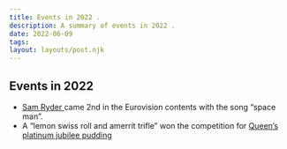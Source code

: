 ```yaml
---
title: Events in 2022 .
description: A summary of events in 2022 .
date: 2022-06-09
tags:
layout: layouts/post.njk
---
```


## Events in 2022

<ul>
<li><a href="{{ '/posts/secondpost/' | url }}">
Sam Ryder </a>
came 2nd in the Eurovision contents  with the song “space man”.</li>
<li>A “lemon swiss roll and amerrit trifle” won the competition for <a href="{{ '/posts/thirdpost/' | url }}">Queen’s platinum jubilee pudding</a></li>
</ul>
